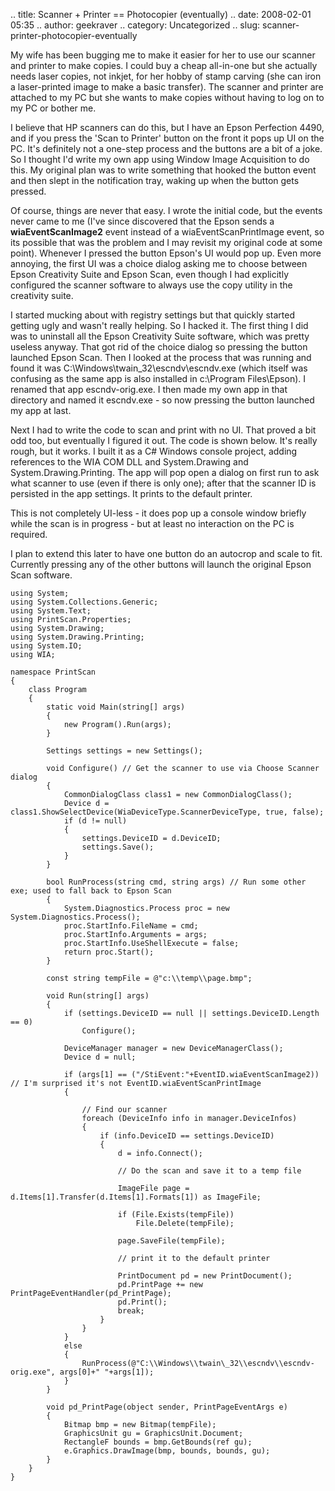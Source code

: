 .. title: Scanner + Printer == Photocopier (eventually)
.. date: 2008-02-01 05:35
.. author: geekraver
.. category: Uncategorized
.. slug: scanner-printer-photocopier-eventually

My wife has been bugging me to make it easier for her to use our scanner
and printer to make copies. I could buy a cheap all-in-one but she
actually needs laser copies, not inkjet, for her hobby of stamp carving
(she can iron a laser-printed image to make a basic transfer). The
scanner and printer are attached to my PC but she wants to make copies
without having to log on to my PC or bother me.

I believe that HP scanners can do this, but I have an Epson Perfection
4490, and if you press the 'Scan to Printer' button on the front it pops
up UI on the PC. It's definitely not a one-step process and the buttons
are a bit of a joke. So I thought I'd write my own app using Window
Image Acquisition to do this. My original plan was to write something
that hooked the button event and then slept in the notification tray,
waking up when the button gets pressed.

Of course, things are never that easy. I wrote the initial code, but the
events never came to me (I've since discovered that the Epson sends a
**wiaEventScanImage2** event instead of a wiaEventScanPrintImage event,
so its possible that was the problem and I may revisit my original code
at some point). Whenever I pressed the button Epson's UI would pop up.
Even more annoying, the first UI was a choice dialog asking me to choose
between Epson Creativity Suite and Epson Scan, even though I had
explicitly configured the scanner software to always use the copy
utility in the creativity suite.

I started mucking about with registry settings but that quickly started
getting ugly and wasn't really helping. So I hacked it. The first thing
I did was to uninstall all the Epson Creativity Suite software, which
was pretty useless anyway. That got rid of the choice dialog so pressing
the button launched Epson Scan. Then I looked at the process that was
running and found it was C:\\Windows\\twain\_32\\escndv\\escndv.exe
(which itself was confusing as the same app is also installed in
c:\\Program Files\\Epson). I renamed that app escndv-orig.exe. I then
made my own app in that directory and named it escndv.exe - so now
pressing the button launched my app at last.

Next I had to write the code to scan and print with no UI. That proved a
bit odd too, but eventually I figured it out. The code is shown below.
It's really rough, but it works. I built it as a C\# Windows console
project, adding references to the WIA COM DLL and System.Drawing and
System.Drawing.Printing. The app will pop open a dialog on first run to
ask what scanner to use (even if there is only one); after that the
scanner ID is persisted in the app settings. It prints to the default
printer.

This is not completely UI-less - it does pop up a console window briefly
while the scan is in progress - but at least no interaction on the PC is
required.

I plan to extend this later to have one button do an autocrop and scale
to fit. Currently pressing any of the other buttons will launch the
original Epson Scan software.

    using System;
    using System.Collections.Generic;
    using System.Text;
    using PrintScan.Properties;
    using System.Drawing;
    using System.Drawing.Printing;
    using System.IO;
    using WIA;

    namespace PrintScan
    {
        class Program
        {
            static void Main(string[] args)
            {
                new Program().Run(args);
            }

            Settings settings = new Settings();

            void Configure() // Get the scanner to use via Choose Scanner dialog
            {
                CommonDialogClass class1 = new CommonDialogClass();
                Device d = class1.ShowSelectDevice(WiaDeviceType.ScannerDeviceType, true, false);
                if (d != null)
                {
                    settings.DeviceID = d.DeviceID;
                    settings.Save();
                }
            }

            bool RunProcess(string cmd, string args) // Run some other exe; used to fall back to Epson Scan
            {
                System.Diagnostics.Process proc = new System.Diagnostics.Process();
                proc.StartInfo.FileName = cmd;
                proc.StartInfo.Arguments = args;
                proc.StartInfo.UseShellExecute = false;
                return proc.Start();
            }

            const string tempFile = @"c:\\temp\\page.bmp";

            void Run(string[] args)
            {
                if (settings.DeviceID == null || settings.DeviceID.Length == 0)
                    Configure();

                DeviceManager manager = new DeviceManagerClass();
                Device d = null;

                if (args[1] == ("/StiEvent:"+EventID.wiaEventScanImage2)) // I'm surprised it's not EventID.wiaEventScanPrintImage
                {

                    // Find our scanner
                    foreach (DeviceInfo info in manager.DeviceInfos)
                    {
                        if (info.DeviceID == settings.DeviceID)
                        {
                            d = info.Connect();

                            // Do the scan and save it to a temp file

                            ImageFile page = d.Items[1].Transfer(d.Items[1].Formats[1]) as ImageFile;

                            if (File.Exists(tempFile))
                                File.Delete(tempFile);

                            page.SaveFile(tempFile);

                            // print it to the default printer

                            PrintDocument pd = new PrintDocument();
                            pd.PrintPage += new PrintPageEventHandler(pd_PrintPage);
                            pd.Print();
                            break;
                        }
                    }
                }
                else
                {
                    RunProcess(@"C:\\Windows\\twain\_32\\escndv\\escndv-orig.exe", args[0]+" "+args[1]);
                }
            }

            void pd_PrintPage(object sender, PrintPageEventArgs e)
            {
                Bitmap bmp = new Bitmap(tempFile);
                GraphicsUnit gu = GraphicsUnit.Document;
                RectangleF bounds = bmp.GetBounds(ref gu);
                e.Graphics.DrawImage(bmp, bounds, bounds, gu);
            }
        }
    }
